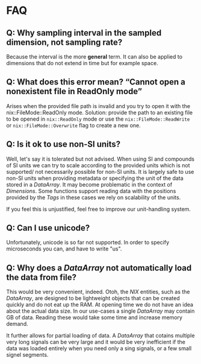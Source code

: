 # FAQ

## Q: Why sampling interval in the sampled dimension, not sampling rate?
Because the interval is the more **general** term. It can also be
applied to dimensions that do not extend in time but for example
space.

## Q: What does this error mean? “Cannot open a nonexistent file in ReadOnly mode”
Arises when the provided file path is invalid and you try to open it
with the nix::FileMode::ReadOnly mode. Solution: provide the path to
an existing file to be opened in ``nix::ReadOnly`` mode or use the
``nix::FileMode::ReadWrite`` or ``nix::FileMode::Overwrite`` flag to
create a new one.

## Q: Is it ok to use non-SI units?
Well, let's say it is tolerated but not advised.  When using SI and
compounds of SI units we can try to scale according to the provided
units which is not supported/ not necessarily possible for non-SI
units. It is largely safe to use non-SI units when providing metadata
or specifying the unit of the data stored in a *DataArray*. It may
become problematic in the context of *Dimensions*. Some functions
support reading data with the positions provided by the *Tags* in
these cases we rely on scalability of the units.

If you feel this is unjustified, feel free to improve our unit-handling
system.

## Q: Can I use unicode?
Unfortunately, unicode is so far not supported. In order to specify
microseconds you can, and have to write "us".

## Q: Why does a *DataArray* not automatically load the data from file?
This would be very convenient, indeed. Otoh, the *NIX* entities, such
as the *DataArray*, are designed to be lightweight objects that can be
created quickly and do not eat up the RAM. At opening time we do not
have an idea about the actual data size. In our use-cases a single
*DataArray* may contain GB of data. Reading these would take some time
and increase memory demand.

It further allows for partial loading of data. A *DataArray* that
cotains multiple very long signals can be very large and it would be
very inefficient if the data was loaded entirely when you need only a
sing signals, or a few small signel segments.
